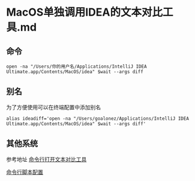 # MacOS单独调用IDEA的文本对比工具.md

## 命令

```shell
open -na "/Users/你的用户名/Applications/IntelliJ IDEA Ultimate.app/Contents/MacOS/idea" $wait --args diff
```

## 别名

为了方便使用可以在终端配置中添加别名

```shell
alias ideadiff='open -na "/Users/goalonez/Applications/IntelliJ IDEA Ultimate.app/Contents/MacOS/idea" $wait --args diff' 
```

## 其他系统

参考地址
[命令行打开文本对比工具](https://www.jetbrains.com/help/idea/2024.1/command-line-differences-viewer.html#macos)

[命令行脚本配置](https://www.jetbrains.com/help/idea/2024.1/working-with-the-ide-features-from-command-line.html)